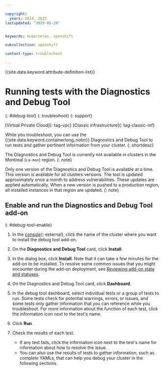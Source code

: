 ```yaml
---

copyright: 
  years: 2014, 2025
lastupdated: "2025-05-29"


keywords: kubernetes, openshift

subcollection: openshift

content-type: troubleshoot

---
```


{{site.data.keyword.attribute-definition-list}}





# Running tests with the Diagnostics and Debug Tool
{: #debug-tool}
{: troubleshoot}
{: support}

[Virtual Private Cloud]{: tag-vpc} [Classic infrastructure]{: tag-classic-inf}

While you troubleshoot, you can use the {{site.data.keyword.containerlong_notm}} Diagnostics and Debug Tool to run tests and gather pertinent information from your cluster.
{: shortdesc}

The Diagnostics and Debug Tool is currently not available in clusters in the Montreal (`ca-mon`) region.
{: note}


Only one version of the Diagnostics and Debug Tool is available at a time. This version is available for all clusters versions. The tool is updated approximately once a month to address vulnerabilities. These updates are applied automatically. When a new version is pushed to a production region, all installed instances in that region are updated.
{: note}


## Enable and run the Diagnostics and Debug Tool add-on
{: #debug-tool-enable}

1. In the [console](https://cloud.ibm.com/containers/cluster-management/clusters){: external}, click the name of the cluster where you want to install the debug tool add-on.


1. On the **Diagnostics and Debug Tool** card, click **Install**.

1. In the dialog box, click **Install**. Note that it can take a few minutes for the add-on to be installed. To resolve some common issues that you might encounter during the add-on deployment, see [Reviewing add-on state and statuses](/docs/openshift?topic=openshift-debug_addons).

1. On the Diagnostics and Debug Tool card, click **Dashboard**.

1. In the debug tool dashboard, select individual tests or a group of tests to run. Some tests check for potential warnings, errors, or issues, and some tests only gather information that you can reference while you troubleshoot. For more information about the function of each test, click the information icon next to the test's name.

1. Click **Run**.

1. Check the results of each test.
    * If any test fails, click the information icon next to the test's name for information about how to resolve the issue.
    * You can also use the results of tests to gather information, such as complete YAMLs, that can help you debug your cluster in the following sections.
